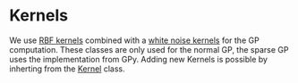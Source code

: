 # Kernels

We use [RBF kernels](./RBFKernel.py) combined with a [white noise kernels](./WhiteNoiseKernel.py) for the GP computation. 
These classes are only used for the normal GP, the sparse GP uses the implementation from GPy. 
Adding new Kernels is possible by inherting from the [Kernel](./Kernel.py) class.